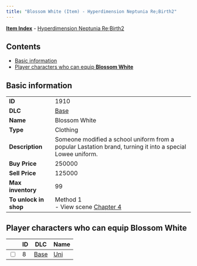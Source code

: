```yaml
---
title: "Blossom White (Item) - Hyperdimension Neptunia Re;Birth2"
---
```


[**Item Index**](/neptunia/rb2/item/index.html) - [Hyperdimension Neptunia Re;Birth2](/neptunia/rb2)

## Contents

- [Basic information](#basic-information)
- [Player characters who can equip **Blossom White**](#player-characters-who-can-equip-blossom-white)

## Basic information

|   |   |
| -- | -- |
| **ID** | 1910 |
| **DLC** | [Base](/neptunia/rb2/dlc/0-base.html) |
| **Name** | Blossom White |
| **Type** | Clothing |
| **Description** | Someone modified a school uniform from a popular Lastation brand, turning it into a special Lowee uniform. |
| **Buy Price** | 250000 |
| **Sell Price** | 125000 |
| **Max inventory** | 99 |
| **To unlock in shop** | Method 1<br />- View scene [Chapter 4](/neptunia/rb2/scene/0-301-chapter-4.html) |

## Player characters who can equip **Blossom White**

|    | ID | DLC | Name |
| -- | -- | --- | ---- |
| <input type="checkbox" id="rb2-player-0-8" class="trackbox" /> | 8 | [Base](/neptunia/rb2/dlc/0-base.html) | [Uni](/neptunia/rb2/player/0-8-uni.html) |